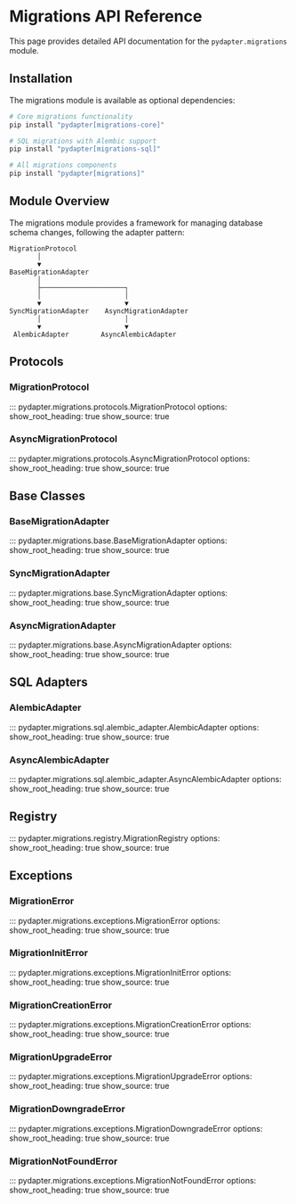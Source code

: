 # Migrations API Reference

This page provides detailed API documentation for the `pydapter.migrations`
module.

## Installation

The migrations module is available as optional dependencies:

```bash
# Core migrations functionality
pip install "pydapter[migrations-core]"

# SQL migrations with Alembic support
pip install "pydapter[migrations-sql]"

# All migrations components
pip install "pydapter[migrations]"
```

## Module Overview

The migrations module provides a framework for managing database schema changes,
following the adapter pattern:

```text
MigrationProtocol
       │
       ▼
BaseMigrationAdapter
       │
       ├─────────────────────┐
       │                     │
       ▼                     ▼
SyncMigrationAdapter    AsyncMigrationAdapter
       │                     │
       ▼                     ▼
 AlembicAdapter        AsyncAlembicAdapter
```

## Protocols

### MigrationProtocol

::: pydapter.migrations.protocols.MigrationProtocol options: show_root_heading:
true show_source: true

### AsyncMigrationProtocol

::: pydapter.migrations.protocols.AsyncMigrationProtocol options:
show_root_heading: true show_source: true

## Base Classes

### BaseMigrationAdapter

::: pydapter.migrations.base.BaseMigrationAdapter options: show_root_heading:
true show_source: true

### SyncMigrationAdapter

::: pydapter.migrations.base.SyncMigrationAdapter options: show_root_heading:
true show_source: true

### AsyncMigrationAdapter

::: pydapter.migrations.base.AsyncMigrationAdapter options: show_root_heading:
true show_source: true

## SQL Adapters

### AlembicAdapter

::: pydapter.migrations.sql.alembic_adapter.AlembicAdapter options:
show_root_heading: true show_source: true

### AsyncAlembicAdapter

::: pydapter.migrations.sql.alembic_adapter.AsyncAlembicAdapter options:
show_root_heading: true show_source: true

## Registry

::: pydapter.migrations.registry.MigrationRegistry options: show_root_heading:
true show_source: true

## Exceptions

### MigrationError

::: pydapter.migrations.exceptions.MigrationError options: show_root_heading:
true show_source: true

### MigrationInitError

::: pydapter.migrations.exceptions.MigrationInitError options:
show_root_heading: true show_source: true

### MigrationCreationError

::: pydapter.migrations.exceptions.MigrationCreationError options:
show_root_heading: true show_source: true

### MigrationUpgradeError

::: pydapter.migrations.exceptions.MigrationUpgradeError options:
show_root_heading: true show_source: true

### MigrationDowngradeError

::: pydapter.migrations.exceptions.MigrationDowngradeError options:
show_root_heading: true show_source: true

### MigrationNotFoundError

::: pydapter.migrations.exceptions.MigrationNotFoundError options:
show_root_heading: true show_source: true

